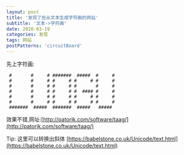 ```yaml
---
layout: post
title: '发现了些从文本生成字符画的网站'
subtitle: '文本->字符画'
date: 2020-03-19
categories: 发现
tags: 网站
postPatterns: 'circuitBoard'
---
```


先上字符画:

```
 #       #     # #######  #####  #     # 
 #       #     # #     # #     # #     # 
 #       #     # #     # #       #     # 
 #       #     # #     # #  #### #     # 
 #       #     # #     # #     # #     # 
 #       #     # #     # #     # #     # 
 #######  #####  #######  #####   #####  
```

效果不错,网址:[http://patorjk.com/software/taag/](http://patorjk.com/software/taag/)

Tip:
这里可以转换出斜体
[https://babelstone.co.uk/Unicode/text.html](https://babelstone.co.uk/Unicode/text.html)
